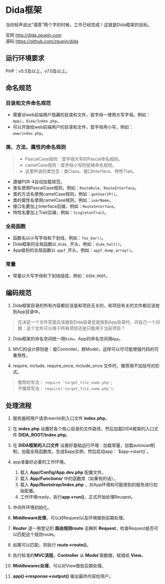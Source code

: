 # Dida框架

当你轻声说出“滴答”两个字的时候，工作已经完成！这就是Dida框架的目标。

官网 <http://dida.zeupin.com>  
源码 <https://github.com/zeupin/dida>

## 运行环境要求

PHP：v5.5及以上，v7.0及以上。

## 命名规范

### 目录和文件命名规范

* 需要对web前端用户隐藏的目录和文件，首字母一律用大写字母。例如：`App/`，`Dida/Index.php`。
* 可以开放给web前端用户的目录和文件，首字母用小写，例如：`www/index.php`。

### 类、方法、属性的命名规则

> * PascalCase规则：首字母大写的Pascal命名规则。
> * camelCase规则：首字母小写的驼峰命名规则。
> * 这里所说的类包含：类Class、接口Interface、特性Trait。

* 遵循PSR-4自动加载规范。
* 类名使用PascalCase规则，例如：`RouteRule`、`RouteInterface`。
* 类的方法名使用camelCase规则，例如：`getUserIP()`。
* 类的属性名使用camelCase规则，例如：`userName`。
* 接口名要加上Interface后缀，例如：`RouteInterface`。
* 特性名要加上Trait后缀，例如：`SingletonTrait`。

### 全局函数

* 函数名以小写字母和下划线，例如：`foo_bar()`。
* Dida框架的全局函数以 `dida_` 开头，例如：`dida_halt()`。
* App级别的全局函数以 `appf_`开头，例如：`appf_dump_array()`。

### 常量

* 常量以大写字母和下划线组成，例如：`DIDA_ROOT`。

## 编码规范

1. Dida框架目录的所有内容都应该是和项目无关的，和项目有关的文件都应该放到App目录中。

  > 在决定一个文件究竟应该放到Dida目录还是放到App目录时，问自己一个问题：这个文件可以用于所有项目还是只能用于当前项目？

2. Dida框架的命名空间统一用`Dida`，App的命名空间用`App`。

3. MVC的设计原则是：瘦Controller，胖Model，这样可以尽可能增强代码的可重用性。

4. require, include, require_once, include_once 文件时，推荐用不加括号的形式。

  > 推荐的写法：   `require 'target_file_name.php'`;  
  > 不推荐写法： `require('target_file_name.php')`;  

## 处理流程

1. 服务器把用户请求rewrite到入口文件 **index.php**。

2. 在 **index.php** 设置好各个核心目录的文件路径，然后加载DIDA框架的入口文件 **DIDA_ROOT/Index.php**。

3. 在 **DIDA框架的入口文件** 设置好基础运行环境：加载常量，加载autoload机制，加载全局函数库，生成$app实例，然后启动app：`$app->start()`。

4. app准备好必要的工作环境。
	1. 载入 **App/Config/App.dev.php** 配置文件。
	2. 载入 **App/Functions/** 中的函数库（如果有的话）。
	3. 载入 **App/Bootstrap/Index.php** ，对App环境和可能用到的服务进行初始配置。
	4. 工作环境ready，执行**app->run()**，正式开始处理Reuqest。

5. 中间件环境初始化。

6. **Middleware处理**，可以对Request以及环境做些前期处理。

7. **Router** 逐一用登记的 **路由规则route** 去解析 **Request**，检查Request是否可以匹配这个规则route。

8. 如果可以匹配，则执行 **route->route()**。

9. 执行标准的**MVC流程**，**Controller** 从 **Model** 取数据，赋值给 **View**。

10. **Middlewarec处理**，可以对View做些后期处理。

11. **app()->response->output()** 输出最终内容给用户。
